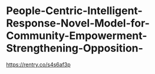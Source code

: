 # People-Centric-Intelligent-Response-Novel-Model-for-Community-Empowerment-Strengthening-Opposition-
https://rentry.co/s4s6af3p
